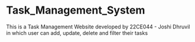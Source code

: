 # Task_Management_System
This is a Task Management Website developed by 22CE044 - Joshi Dhruvil in which user can add, update, delete and filter their tasks

